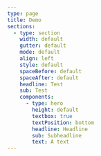 ```yaml
---
type: page
title: Demo
sections:
  - type: section
    width: default
    gutter: default
    mode: default
    align: left
    style: default
    spaceBefore: default
    spaceAfter: default
    headline: Test
    sub: Test
    components:
      - type: hero
        height: default
        textbox: true
        textPosition: bottom
        headline: Headline
        sub: Subheadline
        text: A text
---
```

